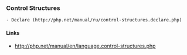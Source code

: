 ### Control Structures

    - Declare (http://php.net/manual/ru/control-structures.declare.php)
#### Links
- http://php.net/manual/en/language.control-structures.php